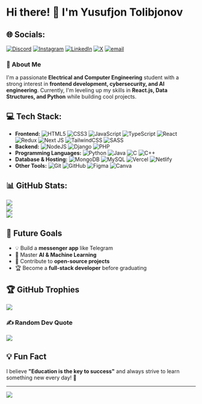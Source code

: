 # Hi there! 👋 I'm Yusufjon Tolibjonov

## 🌐 Socials:
[![Discord](https://img.shields.io/badge/Discord-%237289DA.svg?logo=discord&logoColor=white)](https://discord.gg/tol1bjonov_05) [![Instagram](https://img.shields.io/badge/Instagram-%23E4405F.svg?logo=Instagram&logoColor=white)](https://instagram.com/yusufjon.tolibjonov) [![LinkedIn](https://img.shields.io/badge/LinkedIn-%230077B5.svg?logo=linkedin&logoColor=white)](https://linkedin.com/in/yusufjon-tolibjonov) [![X](https://img.shields.io/badge/X-black.svg?logo=X&logoColor=white)](https://x.com/yusufjon.tolibjonov) [![email](https://img.shields.io/badge/Email-D14836?logo=gmail&logoColor=white)](mailto:yusufjontolibjonov3@gmail.com) 

### 🚀 About Me
I'm a passionate **Electrical and Computer Engineering** student with a strong interest in **frontend development, cybersecurity, and AI engineering**. Currently, I'm leveling up my skills in **React.js, Data Structures, and Python** while building cool projects.

## 💻 Tech Stack:
- **Frontend:** ![HTML5](https://img.shields.io/badge/html5-%23E34F26.svg?style=for-the-badge&logo=html5&logoColor=white) ![CSS3](https://img.shields.io/badge/css3-%231572B6.svg?style=for-the-badge&logo=css3&logoColor=white) ![JavaScript](https://img.shields.io/badge/javascript-%23323330.svg?style=for-the-badge&logo=javascript&logoColor=%23F7DF1E) ![TypeScript](https://img.shields.io/badge/typescript-%23007ACC.svg?style=for-the-badge&logo=typescript&logoColor=white) ![React](https://img.shields.io/badge/react-%2320232a.svg?style=for-the-badge&logo=react&logoColor=%2361DAFB) ![Redux](https://img.shields.io/badge/redux-%23593d88.svg?style=for-the-badge&logo=redux&logoColor=white) ![Next JS](https://img.shields.io/badge/Next-black?style=for-the-badge&logo=next.js&logoColor=white) ![TailwindCSS](https://img.shields.io/badge/tailwindcss-%2338B2AC.svg?style=for-the-badge&logo=tailwind-css&logoColor=white) ![SASS](https://img.shields.io/badge/SASS-hotpink.svg?style=for-the-badge&logo=SASS&logoColor=white)
- **Backend:** ![NodeJS](https://img.shields.io/badge/node.js-6DA55F?style=for-the-badge&logo=node.js&logoColor=white) ![Django](https://img.shields.io/badge/django-%23092E20.svg?style=for-the-badge&logo=django&logoColor=white) ![PHP](https://img.shields.io/badge/php-%23777BB4.svg?style=for-the-badge&logo=php&logoColor=white)
- **Programming Languages:** ![Python](https://img.shields.io/badge/python-3670A0?style=for-the-badge&logo=python&logoColor=ffdd54) ![Java](https://img.shields.io/badge/java-%23ED8B00.svg?style=for-the-badge&logo=openjdk&logoColor=white) ![C](https://img.shields.io/badge/c-%2300599C.svg?style=for-the-badge&logo=c&logoColor=white) ![C++](https://img.shields.io/badge/c++-%2300599C.svg?style=for-the-badge&logo=c%2B%2B&logoColor=white)
- **Database & Hosting:** ![MongoDB](https://img.shields.io/badge/mongodb-%234ea94b.svg?style=for-the-badge&logo=mongodb&logoColor=white) ![MySQL](https://img.shields.io/badge/mysql-%2300f.svg?style=for-the-badge&logo=mysql&logoColor=white) ![Vercel](https://img.shields.io/badge/vercel-%23000000.svg?style=for-the-badge&logo=vercel&logoColor=white) ![Netlify](https://img.shields.io/badge/netlify-%23000000.svg?style=for-the-badge&logo=netlify&logoColor=#00C7B7)
- **Other Tools:** ![Git](https://img.shields.io/badge/git-%23F05033.svg?style=for-the-badge&logo=git&logoColor=white) ![GitHub](https://img.shields.io/badge/github-%23121011.svg?style=for-the-badge&logo=github&logoColor=white) ![Figma](https://img.shields.io/badge/figma-%23F24E1E.svg?style=for-the-badge&logo=figma&logoColor=white) ![Canva](https://img.shields.io/badge/Canva-%2300C4CC.svg?style=for-the-badge&logo=Canva&logoColor=white)

## 📊 GitHub Stats:
![](https://github-readme-stats.vercel.app/api?username=Tol1bjonov&theme=dark&hide_border=false&include_all_commits=false&count_private=false)<br/>
![](https://github-readme-streak-stats.herokuapp.com/?user=Tol1bjonov&theme=dark&hide_border=false)<br/>
![](https://github-readme-stats.vercel.app/api/top-langs/?username=Tol1bjonov&theme=dark&hide_border=false&include_all_commits=false&count_private=false&layout=compact)

## 🚀 Future Goals
- 💡 Build a **messenger app** like Telegram
- 🎯 Master **AI & Machine Learning**
- 💼 Contribute to **open-source projects**
- 🏆 Become a **full-stack developer** before graduating

## 🏆 GitHub Trophies
![](https://github-profile-trophy.vercel.app/?username=Tol1bjonov&theme=radical&no-frame=false&no-bg=true&margin-w=4)

### ✍️ Random Dev Quote
![](https://quotes-github-readme.vercel.app/api?type=horizontal&theme=radical)

## 💡 Fun Fact
I believe **"Education is the key to success"** and always strive to learn something new every day! 🚀

---
[![](https://visitcount.itsvg.in/api?id=Tol1bjonov&icon=0&color=0)](https://visitcount.itsvg.in)
